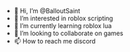 - 👋 Hi, I’m @BalloutSaint
- 👀 I’m interested in roblox scripting
- 🌱 I’m currently learning roblox lua
- 💞️ I’m looking to collaborate on games
- 📫 How to reach me discord

<!---
BalloutSaint/BalloutSaint is a ✨ special ✨ repository because its `README.md` (this file) appears on your GitHub profile.
You can click the Preview link to take a look at your changes.
--->
